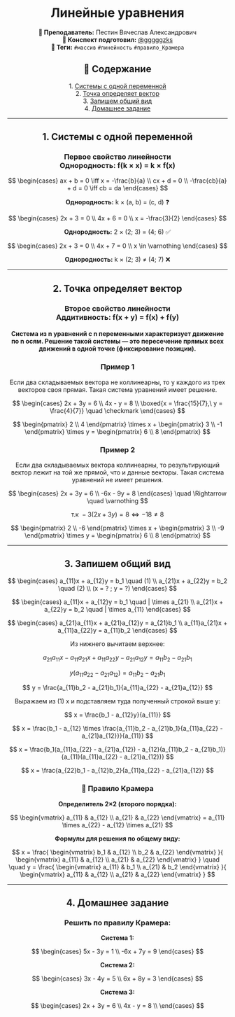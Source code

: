 <h1 align="center">Линейные уравнения</h1>

<p align="center">
<strong>🐙 Преподаватель:</strong> Пестин Вячеслав Александрович<br>
<strong>🦁 Конспект подготовил:</strong> <a href="https://t.me/gggggzks">@gggggzks</a><br>
<strong>🌴 Теги:</strong> <code>#массив</code> <code>#линейность</code> <code>#правило_Крамера</code>
</p>

<h2 align="center">📕 Содержание</h2>
<p align="center">
1. <a href="#1-системы-с-одной-переменной">Системы с одной переменной</a><br>
2. <a href="#2-точка-определяет-вектор">Точка определяет вектор</a><br>
3. <a href="#3-запишем-общий-вид">Запишем общий вид</a><br>
4. <a href="#4-домашнее-задание">Домашнее задание</a>
</p>

---

<h2 align="center" id="1-системы-с-одной-переменной">1. Системы с одной переменной</h2>

<h3 align="center">Первое свойство линейности<br>Однородность: f(k × x) = k × f(x)</h3>

$$
\begin{cases}
ax + b = 0 \iff x = -\frac{b}{a} \\
cx + d = 0 \\
-\frac{cb}{a} + d = 0 \iff cb = da
\end{cases}
$$

<p align="center"><strong>Однородность:</strong> k × (a, b) = (c, d) ❓</p>

$$
\begin{cases}
2x + 3 = 0 \\
4x + 6 = 0 \\
x = -\frac{3}{2}
\end{cases}
$$

<p align="center"><strong>Однородность:</strong> 2 × (2; 3) = (4; 6) ✅</p>

$$
\begin{cases}
2x + 3 = 0 \\
4x + 7 = 0 \\
x \in \varnothing
\end{cases}
$$

<p align="center"><strong>Однородность:</strong> k × (2; 3) ≠ (4; 7) ❌</p>

---

<h2 align="center" id="2-точка-определяет-вектор">2. Точка определяет вектор</h2>

<h3 align="center">Второе свойство линейности<br>Аддитивность: f(x + y) = f(x) + f(y)</h3>

<h4 align="center">
Система из n уравнений с n переменными характеризует движение по n осям. 
Решение такой системы — это пересечение прямых всех движений в одной точке (фиксирование позиции).
</h4>

<h3 align="center">Пример 1</h3>

<p align="center">
Если два складываемых вектора не коллинеарны, то у каждого из трех векторов своя прямая. 
Такая система уравнений имеет решение.
</p>

$$
\begin{cases}
2x + 3y = 6 \\
4x - y = 8 \\
\boxed{x = \frac{15}{7},\ y = \frac{4}{7}} \quad \checkmark
\end{cases}
$$

$$
\begin{pmatrix}
2 \\
4
\end{pmatrix}
\times x + 
\begin{pmatrix}
3 \\
-1
\end{pmatrix}
\times y = 
\begin{pmatrix}
6 \\
8
\end{pmatrix}
$$

<h3 align="center">Пример 2</h3>

<p align="center">
Если два складываемых вектора коллинеарны, то результирующий вектор лежит на той же прямой, 
что и данные векторы. Такая система уравнений не имеет решения.
</p>

$$
\begin{cases}
2x + 3y = 6 \\
-6x - 9y = 8
\end{cases}
\quad \Rightarrow \quad \varnothing
$$

$$\text{т.к } -3(2x + 3y) = 8 \iff -18 \neq 8$$

$$
\begin{pmatrix}
2 \\
-6
\end{pmatrix}
\times x + 
\begin{pmatrix}
3 \\
-9
\end{pmatrix}
\times y = 
\begin{pmatrix}
6 \\
8
\end{pmatrix}
$$

---

<h2 align="center" id="3-запишем-общий-вид">3. Запишем общий вид</h2>

$$
\begin{cases}
a_{11}x + a_{12}y = b_1 \quad (1) \\
a_{21}x + a_{22}y = b_2 \quad (2) \\
(x = ? ; y = ?)
\end{cases}
$$

$$
\begin{cases}
a_{11}x + a_{12}y = b_1 \quad | \times a_{21} \\
a_{21}x + a_{22}y = b_2 \quad | \times a_{11}
\end{cases}
$$

$$
\begin{cases}
a_{21}a_{11}x + a_{21}a_{12}y = a_{21}b_1 \\
a_{11}a_{21}x + a_{11}a_{22}y = a_{11}b_2
\end{cases}
$$

<p align="center">Из нижнего вычитаем верхнее:</p>

$$
a_{21}a_{11}x - a_{11}a_{21}x + a_{11}a_{22}y - a_{21}a_{12}y = a_{11}b_2 - a_{21}b_1
$$

$$
y(a_{11}a_{22} - a_{21}a_{12}) = a_{11}b_2 - a_{21}b_1
$$

$$
y = \frac{a_{11}b_2 - a_{21}b_1}{a_{11}a_{22} - a_{21}a_{12}}
$$

<p align="center">Выражаем из (1) x и подставляем туда полученный строкой выше y:</p>

$$
x = \frac{b_1 - a_{12}y}{a_{11}}
$$

$$
x = \frac{b_1 - a_{12} \times \frac{a_{11}b_2 - a_{21}b_1}{a_{11}a_{22} - a_{21}a_{12}}}{a_{11}}
$$

$$
x = \frac{b_1(a_{11}a_{22} - a_{21}a_{12}) - a_{12}(a_{11}b_2 - a_{21}b_1)}{a_{11}(a_{11}a_{22} - a_{21}a_{12})}
$$

$$
x = \frac{a_{22}b_1 - a_{12}b_2}{a_{11}a_{22} - a_{21}a_{12}}
$$

<h3 align="center">🧮 Правило Крамера</h3>

<p align="center"><strong>Определитель 2×2 (второго порядка):</strong></p>

$$
\begin{vmatrix}
a_{11} & a_{12} \\
a_{21} & a_{22}
\end{vmatrix}
= a_{11} \times a_{22} - a_{12} \times a_{21}
$$

<p align="center"><strong>Формулы для решения по общему виду:</strong></p>

$$
x = \frac{
\begin{vmatrix}
b_1 & a_{12} \\
b_2 & a_{22}
\end{vmatrix}
}{
\begin{vmatrix}
a_{11} & a_{12} \\
a_{21} & a_{22}
\end{vmatrix}
}
\quad \quad
y = \frac{
\begin{vmatrix}
a_{11} & b_1 \\
a_{21} & b_2
\end{vmatrix}
}{
\begin{vmatrix}
a_{11} & a_{12} \\
a_{21} & a_{22}
\end{vmatrix}
}
$$

---

<h2 align="center" id="4-домашнее-задание">4. Домашнее задание</h2>

<h3 align="center">Решить по правилу Крамера:</h3>

<p align="center"><strong>Система 1:</strong></p>

$$
\begin{cases}
5x - 3y = 1 \\
-6x + 7y = 9
\end{cases}
$$

<p align="center"><strong>Система 2:</strong></p>

$$
\begin{cases}
3x - 4y = 5 \\
6x + 8y = 3
\end{cases}
$$

<p align="center"><strong>Система 3:</strong></p>

$$
\begin{cases}
2x + 3y = 6 \\
4x - y = 8 \\
\end{cases}
$$
